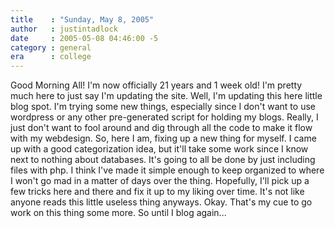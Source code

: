 ```yaml
---
title    : "Sunday, May 8, 2005"
author   : justintadlock
date     : 2005-05-08 04:46:00 -5
category : general
era      : college
---
```


Good Morning All!  I'm now officially 21 years and 1 week old!  I'm pretty much here to just say I'm updating the site.  Well, I'm updating this here little blog spot.  I'm trying some new things, especially since I don't want to use wordpress or any other pre-generated script for holding my blogs. Really, I just don't want to fool around and dig through all the code to make it flow with my webdesign.  So, here I am, fixing up a new thing for myself. I came up with a good categorization idea, but it'll take some work since I know next to nothing about databases.  It's going to all be done by just including files with php.  I think I've made it simple enough to keep organized to where I won't go mad in a matter of days over the thing.  Hopefully, I'll pick up a few tricks here and there and fix it up to my liking over time.  It's not like anyone reads this little useless thing anyways.  Okay.  That's my cue to go work on this thing some more.  So until I blog again...
